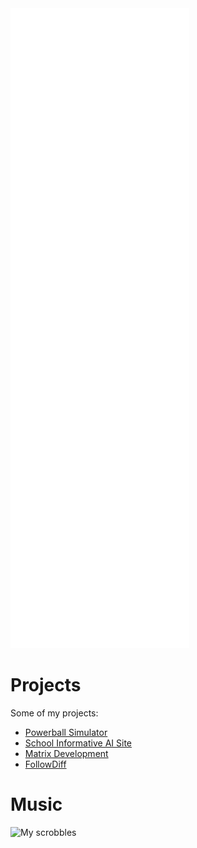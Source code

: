 <picture>
  <img src="/github-metrics.svg" alt="Metrics">
</picture>

<h1>Projects</h1>
<span>Some of my projects:</span>
<ul>
  <li><a href="https://xtncz.github.io/powerball-simulator/" target="blank" rel="noopener noreferrer">Powerball Simulator</a></li>
  <li><a href="https://xtncz.github.io/ai-site/" target="blank" rel="noopener noreferrer">School Informative AI Site</a></li>
  <li><a href="https://matrixdev.xyz/" target="blank" rel="noopener noreferrer">Matrix Development</a></li>
  <li><a href="https://follow-diff.vercel.app/" target="blank" rel="noopener noreferrer">FollowDiff</a></li>
</ul>

<h1>Music</h1>
<img src="https://lastfm-recently-played.vercel.app/api?user=tncz" alt="My scrobbles">
